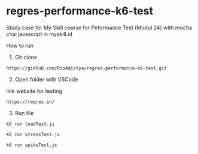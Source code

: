 # regres-performance-k6-test

Study case for My Skill course for Peformance Test (Modul 24) with mocha chai javascript in myskill.id

How to run 
1. Git clone
```
https://github.com/RioAdistya/regres-performance-k6-test.git
```
2. Open folder with VSCode

link website for testing 
```
https://reqres.in/
```

3. Run file
```
k6 run loadTest.js
```
```
k6 run stressTest.js
```
```
k6 run spikeTest.js
```
